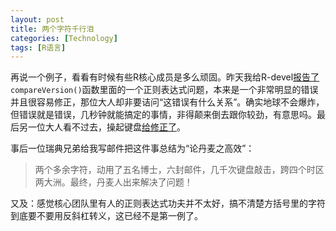 ```yaml
---
layout: post
title: 两个字符千行泪
categories: [Technology]
tags: [R语言]
---
```


再说一个例子，看看有时候有些R核心成员是多么顽固。昨天我给R-devel[报告了](https://stat.ethz.ch/pipermail/r-devel/2014-April/068880.html)`compareVersion()`函数里面的一个正则表达式问题，本来是一个非常明显的错误并且很容易修正，那位大人却非要诘问“这错误有什么关系”。确实地球不会爆炸，但错误就是错误，几秒钟就能搞定的事情，非得颠来倒去跟你较劲，有意思吗。最后另一位大人看不过去，操起键盘[给修正了](https://github.com/wch/r-source/commit/741b622a8d)。

事后一位瑞典兄弟给我写邮件把这件事总结为“论丹麦之高效”：

> 两个多余字符，动用了五名博士，六封邮件，几千次键盘敲击，跨四个时区两大洲。最终，丹麦人出来解决了问题！

又及：感觉核心团队里有人的正则表达式功夫并不太好，搞不清楚方括号里的字符到底要不要用反斜杠转义，这已经不是第一例了。
